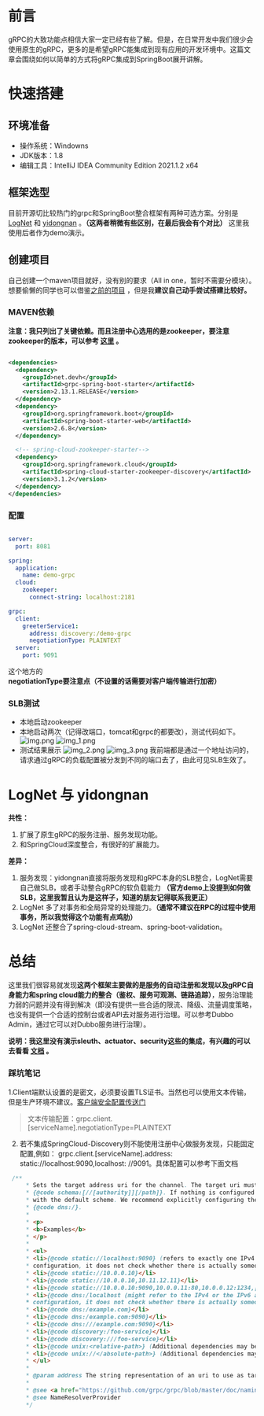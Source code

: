 # 前言

gRPC的大致功能点相信大家一定已经有些了解。但是，在日常开发中我们很少会使用原生的gRPC，更多的是希望gRPC能集成到现有应用的开发环境中。这篇文章会围绕如何以简单的方式将gRPC集成到SpringBoot展开讲解。

# 快速搭建

## 环境准备

* 操作系统：Windowns
* JDK版本：1.8
* 编辑工具：IntelliJ IDEA Community Edition 2021.1.2 x64

## 框架选型

目前开源切比较热门的grpc和SpringBoot整合框架有两种可选方案。分别是[LogNet](https://github.com/LogNet/grpc-spring-boot-starter) 和 [yidongnan](https://github.com/yidongnan/grpc-spring-boot-starter) 。**（这两者稍微有些区别，在最后我会有个对比）** 这里我使用后者作为demo演示。

## 创建项目

自己创建一个maven项目就好，没有别的要求（All in one，暂时不需要分模块）。想要偷懒的同学也可以借鉴[之前的项目](https://github.com/dkisser/demo-gRPC) ，但是我**建议自己动手尝试搭建比较好。**

### MAVEN依赖

**注意：我只列出了关键依赖。而且注册中心选用的是zookeeper，要注意zookeeper的版本，可以参考 [这里](https://docs.spring.io/spring-cloud-zookeeper/docs/current/reference/html/#discovery-client-usage) 。**

```xml

<dependencies>
  <dependency>
    <groupId>net.devh</groupId>
    <artifactId>grpc-spring-boot-starter</artifactId>
    <version>2.13.1.RELEASE</version>
  </dependency>
  <dependency>
    <groupId>org.springframework.boot</groupId>
    <artifactId>spring-boot-starter-web</artifactId>
    <version>2.6.8</version>
  </dependency>

  <!-- spring-cloud-zookeeper-starter-->
  <dependency>
    <groupId>org.springframework.cloud</groupId>
    <artifactId>spring-cloud-starter-zookeeper-discovery</artifactId>
    <version>3.1.2</version>
  </dependency>
</dependencies>

```

### 配置

```yaml

server:
  port: 8081

spring:
  application:
    name: demo-grpc
  cloud:
    zookeeper:
      connect-string: localhost:2181

grpc:
  client:
    greeterService1:
      address: discovery:/demo-grpc
      negotiationType: PLAINTEXT
  server:
    port: 9091

```

这个地方的 **negotiationType要注意点（不设置的话需要对客户端传输进行加密）**

### SLB测试

* 本地启动zookeeper
* 本地启动两次（记得改端口，tomcat和grpc的都要改），测试代码如下。
  ![img.png](assets/images/20220625/img.png)
  ![img_1.png](assets/images/20220625/img_1.png)
* 测试结果展示
  ![img_2.png](assets/images/20220625/img_2.png)
  ![img_3.png](assets/images/20220625/img_3.png)
  我前端都是通过一个地址访问的，请求通过gRPC的负载配置被分发到不同的端口去了，由此可见SLB生效了。

# LogNet 与 yidongnan

**共性：**

1. 扩展了原生gRPC的服务注册、服务发现功能。
2. 和SpringCloud深度整合，有很好的扩展能力。

**差异：**

1. 服务发现：yidongnan直接将服务发现和gRPC本身的SLB整合，LogNet需要自己做SLB，或者手动整合gRPC的软负载能力 **（官方demo上没提到如何做SLB，这里我暂且认为是这样子，知道的朋友记得联系我更正）**
2. LogNet 多了对事务和全局异常的处理能力。**（通常不建议在RPC的过程中使用事务，所以我觉得这个功能有点鸡肋）**
3. LogNet 还整合了spring-cloud-stream、spring-boot-validation。

# 总结

这里我们很容易就发现**这两个框架主要做的是服务的自动注册和发现以及gRPC自身能力和spring cloud能力的整合（鉴权、服务可观测、链路追踪）**，服务治理能力弱的问题并没有得到解决（即没有提供一些合适的限流、降级、流量调度策略，也没有提供一个合适的控制台或者API去对服务进行治理。可以参考Dubbo Admin，通过它可以对Dubbo服务进行治理）。

**说明：我这里没有演示sleuth、actuator、security这些的集成，有兴趣的可以去看看 [文档](https://yidongnan.github.io/grpc-spring-boot-starter/zh-CN/) 。**

### 踩坑笔记

1.Client端默认设置的是密文，必须要设置TLS证书。当然也可以使用文本传输，但是生产环境不建议。[客户端安全配置传送门](https://yidongnan.github.io/grpc-spring-boot-starter/zh-CN/client/security.html#authentication)
> 文本传输配置：grpc.client.[serviceName].negotiationType=PLAINTEXT

2. 若不集成SpringCloud-Discovery则不能使用注册中心做服务发现，只能固定配置,例如：
   grpc.client.\[serviceName\].address: static://localhost:9090,localhost:
   //9091。具体配置可以参考下面文档

``` java
 /**
     * Sets the target address uri for the channel. The target uri must be in the format:
     * {@code schema:[//[authority]][/path]}. If nothing is configured then the name of the client will be used along
     * with the default scheme. We recommend explicitly configuring the scheme used for the address resolutions such as
     * {@code dns:/}.
     *
     * <p>
     * <b>Examples</b>
     * </p>
     *
     * <ul>
     * <li>{@code static://localhost:9090} (refers to exactly one IPv4 or IPv6 address, dependent on the jre
     * configuration, it does not check whether there is actually someone listening on that network interface)</li>
     * <li>{@code static://10.0.0.10}</li>
     * <li>{@code static://10.0.0.10,10.11.12.11}</li>
     * <li>{@code static://10.0.0.10:9090,10.0.0.11:80,10.0.0.12:1234,[::1]:8080}</li>
     * <li>{@code dns:/localhost (might refer to the IPv4 or the IPv6 address or both, dependent on the system
     * configuration, it does not check whether there is actually someone listening on that network interface)}</li>
     * <li>{@code dns:/example.com}</li>
     * <li>{@code dns:/example.com:9090}</li>
     * <li>{@code dns:///example.com:9090}</li>
     * <li>{@code discovery:/foo-service}</li>
     * <li>{@code discovery:///foo-service}</li>
     * <li>{@code unix:<relative-path>} (Additional dependencies may be required)</li>
     * <li>{@code unix://</absolute-path>} (Additional dependencies may be required)</li>
     * </ul>
     *
     * @param address The string representation of an uri to use as target address or null to use a fallback.
     *
     * @see <a href="https://github.com/grpc/grpc/blob/master/doc/naming.md">gRPC Name Resolution</a>
     * @see NameResolverProvider
     */
```
